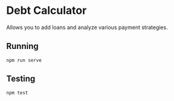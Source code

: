 # Debt Calculator

Allows you to add loans and analyze various payment strategies.

## Running

`npm run serve`

## Testing

`npm test`
